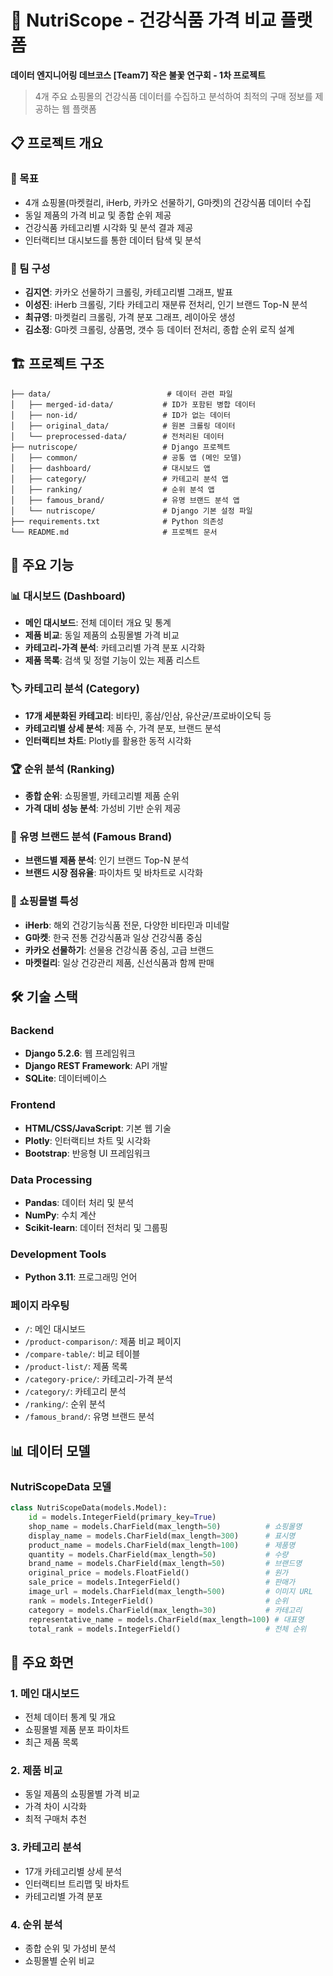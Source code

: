 # 🥗 NutriScope - 건강식품 가격 비교 플랫폼

**데이터 엔지니어링 데브코스 [Team7] 작은 불꽃 연구회 - 1차 프로젝트**

> 4개 주요 쇼핑몰의 건강식품 데이터를 수집하고 분석하여 최적의 구매 정보를 제공하는 웹 플랫폼

## 📋 프로젝트 개요

### 🎯 목표

- 4개 쇼핑몰(마켓컬리, iHerb, 카카오 선물하기, G마켓)의 건강식품 데이터 수집
- 동일 제품의 가격 비교 및 종합 순위 제공
- 건강식품 카테고리별 시각화 및 분석 결과 제공
- 인터랙티브 대시보드를 통한 데이터 탐색 및 분석

### 👥 팀 구성

- **김지연**: 카카오 선물하기 크롤링, 카테고리별 그래프, 발표
- **이성진**: iHerb 크롤링, 기타 카테고리 재분류 전처리, 인기 브랜드 Top-N 분석
- **최규영**: 마켓컬리 크롤링, 가격 분포 그래프, 레이아웃 생성
- **김소정**: G마켓 크롤링, 상품명, 갯수 등 데이터 전처리, 종합 순위 로직 설계

## 🏗️ 프로젝트 구조

```
├── data/                          # 데이터 관련 파일
│   ├── merged-id-data/           # ID가 포함된 병합 데이터
│   ├── non-id/                   # ID가 없는 데이터
│   ├── original_data/            # 원본 크롤링 데이터
│   └── preprocessed-data/        # 전처리된 데이터
├── nutriscope/                   # Django 프로젝트
│   ├── common/                   # 공통 앱 (메인 모델)
│   ├── dashboard/                # 대시보드 앱
│   ├── category/                 # 카테고리 분석 앱
│   ├── ranking/                  # 순위 분석 앱
│   ├── famous_brand/             # 유명 브랜드 분석 앱
│   └── nutriscope/               # Django 기본 설정 파일
├── requirements.txt              # Python 의존성
└── README.md                     # 프로젝트 문서
```

## 🎯 주요 기능

### 📊 대시보드 (Dashboard)

- **메인 대시보드**: 전체 데이터 개요 및 통계
- **제품 비교**: 동일 제품의 쇼핑몰별 가격 비교
- **카테고리-가격 분석**: 카테고리별 가격 분포 시각화
- **제품 목록**: 검색 및 정렬 기능이 있는 제품 리스트

### 🏷️ 카테고리 분석 (Category)

- **17개 세분화된 카테고리**: 비타민, 홍삼/인삼, 유산균/프로바이오틱 등
- **카테고리별 상세 분석**: 제품 수, 가격 분포, 브랜드 분석
- **인터랙티브 차트**: Plotly를 활용한 동적 시각화

### 🏆 순위 분석 (Ranking)

- **종합 순위**: 쇼핑몰별, 카테고리별 제품 순위
- **가격 대비 성능 분석**: 가성비 기반 순위 제공

### 🌟 유명 브랜드 분석 (Famous Brand)

- **브랜드별 제품 분석**: 인기 브랜드 Top-N 분석
- **브랜드 시장 점유율**: 파이차트 및 바차트로 시각화

### 🏪 쇼핑몰별 특성

- **iHerb**: 해외 건강기능식품 전문, 다양한 비타민과 미네랄
- **G마켓**: 한국 전통 건강식품과 일상 건강식품 중심
- **카카오 선물하기**: 선물용 건강식품 중심, 고급 브랜드
- **마켓컬리**: 일상 건강관리 제품, 신선식품과 함께 판매

## 🛠️ 기술 스택

### Backend

- **Django 5.2.6**: 웹 프레임워크
- **Django REST Framework**: API 개발
- **SQLite**: 데이터베이스

### Frontend

- **HTML/CSS/JavaScript**: 기본 웹 기술
- **Plotly**: 인터랙티브 차트 및 시각화
- **Bootstrap**: 반응형 UI 프레임워크

### Data Processing

- **Pandas**: 데이터 처리 및 분석
- **NumPy**: 수치 계산
- **Scikit-learn**: 데이터 전처리 및 그룹핑

### Development Tools

- **Python 3.11**: 프로그래밍 언어

### 페이지 라우팅

- `/`: 메인 대시보드
- `/product-comparison/`: 제품 비교 페이지
- `/compare-table/`: 비교 테이블
- `/product-list/`: 제품 목록
- `/category-price/`: 카테고리-가격 분석
- `/category/`: 카테고리 분석
- `/ranking/`: 순위 분석
- `/famous_brand/`: 유명 브랜드 분석

## 📊 데이터 모델

### NutriScopeData 모델

```python
class NutriScopeData(models.Model):
    id = models.IntegerField(primary_key=True)
    shop_name = models.CharField(max_length=50)          # 쇼핑몰명
    display_name = models.CharField(max_length=300)      # 표시명
    product_name = models.CharField(max_length=100)      # 제품명
    quantity = models.CharField(max_length=50)           # 수량
    brand_name = models.CharField(max_length=50)         # 브랜드명
    original_price = models.FloatField()                 # 원가
    sale_price = models.IntegerField()                   # 판매가
    image_url = models.CharField(max_length=500)         # 이미지 URL
    rank = models.IntegerField()                         # 순위
    category = models.CharField(max_length=30)           # 카테고리
    representative_name = models.CharField(max_length=100) # 대표명
    total_rank = models.IntegerField()                   # 전체 순위
```

## 🎨 주요 화면

### 1. 메인 대시보드

- 전체 데이터 통계 및 개요
- 쇼핑몰별 제품 분포 파이차트
- 최근 제품 목록

### 2. 제품 비교

- 동일 제품의 쇼핑몰별 가격 비교
- 가격 차이 시각화
- 최적 구매처 추천

### 3. 카테고리 분석

- 17개 카테고리별 상세 분석
- 인터랙티브 트리맵 및 바차트
- 카테고리별 가격 분포

### 4. 순위 분석

- 종합 순위 및 가성비 분석
- 쇼핑몰별 순위 비교
